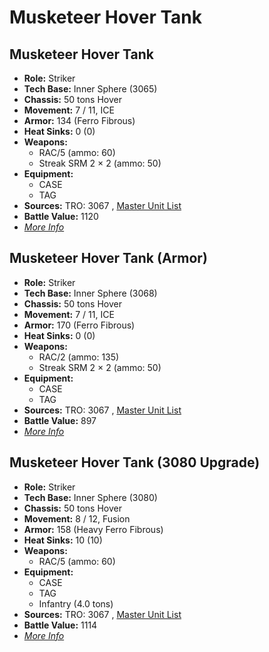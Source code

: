 # Musketeer Hover Tank 

## Musketeer Hover Tank 

- **Role:** Striker 
- **Tech Base:** Inner Sphere (3065) 
- **Chassis:** 50 tons Hover 
- **Movement:** 7 / 11, ICE 
- **Armor:** 134 (Ferro Fibrous) 
- **Heat Sinks:** 0 (0) 
- **Weapons:** 
  - RAC/5 (ammo: 60) 
  - Streak SRM 2 × 2 (ammo: 50) 
- **Equipment:** 
  - CASE 
  - TAG 
- **Sources:** TRO: 3067 , [Master Unit List](http://masterunitlist.info/Unit/Details/4688) 
- **Battle Value:** 1120 
- [*More Info*](musketeer_hover_tank/musketeer_hover_tank.md) 

## Musketeer Hover Tank (Armor) 

- **Role:** Striker 
- **Tech Base:** Inner Sphere (3068) 
- **Chassis:** 50 tons Hover 
- **Movement:** 7 / 11, ICE 
- **Armor:** 170 (Ferro Fibrous) 
- **Heat Sinks:** 0 (0) 
- **Weapons:** 
  - RAC/2 (ammo: 135) 
  - Streak SRM 2 × 2 (ammo: 50) 
- **Equipment:** 
  - CASE 
  - TAG 
- **Sources:** TRO: 3067 , [Master Unit List](http://masterunitlist.info/Unit/Details/4687) 
- **Battle Value:** 897 
- [*More Info*](musketeer_hover_tank/musketeer_hover_tank_armor.md) 

## Musketeer Hover Tank (3080 Upgrade) 

- **Role:** Striker 
- **Tech Base:** Inner Sphere (3080) 
- **Chassis:** 50 tons Hover 
- **Movement:** 8 / 12, Fusion 
- **Armor:** 158 (Heavy Ferro Fibrous) 
- **Heat Sinks:** 10 (10) 
- **Weapons:** 
  - RAC/5 (ammo: 60) 
- **Equipment:** 
  - CASE 
  - TAG 
  - Infantry (4.0 tons) 
- **Sources:** TRO: 3067 , [Master Unit List](http://masterunitlist.info/Unit/Details/5731) 
- **Battle Value:** 1114 
- [*More Info*](musketeer_hover_tank/musketeer_hover_tank_3080_upgrade.md) 

